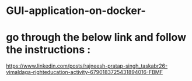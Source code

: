 # GUI-application-on-docker-
# go through the below link and follow the instructions :
https://www.linkedin.com/posts/rajneesh-pratap-singh_taskabr26-vimaldaga-righteducation-activity-6790183725431894016-FBMF

